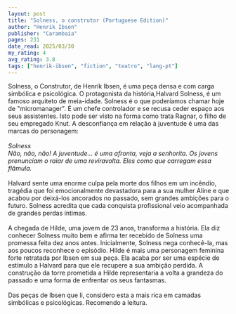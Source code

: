```yaml
---
layout: post
title: "Solness, o construtor (Portuguese Edition)"
author: "Henrik Ibsen"
publisher: "Carambaia"
pages: 231
date_read: 2025/03/30
my_rating: 4
avg_rating: 3.8
tags: ["henrik-ibsen", "fiction", "teatro", "lang-pt"]
---
```


Solness, o Construtor, de Henrik Ibsen, é uma peça densa e com carga simbólica e psicológica. O protagonista da história,Halvard Solness, é um famoso arquiteto de meia-idade. Solness é o que poderíamos chamar hoje de "micromanager". É um chefe controlador e se recusa ceder espaço aos seus assistentes. Isto pode ser visto na forma como trata Ragnar, o filho de seu empregado Knut. A desconfiança em relação à juventude é uma das marcas do personagem:<br/><i><br/>Solness <br/>Não, não, não! A juventude… é uma afronta, veja a senhorita. Os jovens prenunciam o raiar de uma reviravolta. Eles como que carregam essa flâmula.</i><br/><br/>Halvard sente uma enorme culpa pela morte dos filhos em um incêndio, tragédia que foi emocionalmente devastadora para a sua mulher Aline e que acabou por deixá-los ancorados no passado, sem grandes ambições para o futuro. Solness acredita que cada conquista profissional veio acompanhada de grandes perdas íntimas.<br/><br/>A chegada de Hilde, uma jovem de 23 anos, transforma a história. Ela diz conhecer Solness muito bem e afirma ter recebido de Solness uma promessa feita dez anos antes. Inicialmente, Solness nega conhecê-la, mas aos poucos reconhece o episódio. Hilde é mais uma personagem feminina forte retratada por Ibsen em sua peça. Ela acaba por ser uma espécie de estímulo a Halvard para que ele recupere a sua ambição perdida. A construção da torre prometida a Hilde representaria a volta a grandeza do passado e uma forma de enfrentar os seus fantasmas.<br/><br/>Das peças de Ibsen que li, considero esta a mais rica em camadas simbólicas e psicológicas. Recomendo a leitura.

